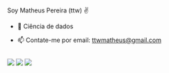 Soy Matheus Pereira (ttw) ✌


- 🌱 Ciência de dados 
- 📫 Contate-me por email: ttwmatheus@gmail.com
  
  ##
<div> 
  <a href="https://www.instagram.com/matheusttw/" target="_blank"><img src="https://img.shields.io/badge/-Instagram-%23E4405F?style=for-the-badge&logo=instagram&logoColor=white" target="_blank"></a>
  <a href = "mailto:ttwmatheus@gmail.com"><img src="https://img.shields.io/badge/-Gmail-%23333?style=for-the-badge&logo=gmail&logoColor=white" target="_blank"></a>
  <a href="https://www.linkedin.com/in/matheus-pereira-13b77710a/" target="_blank"><img src="https://img.shields.io/badge/-LinkedIn-%230077B5?style=for-the-badge&logo=linkedin&logoColor=white" target="_blank"></a> 
